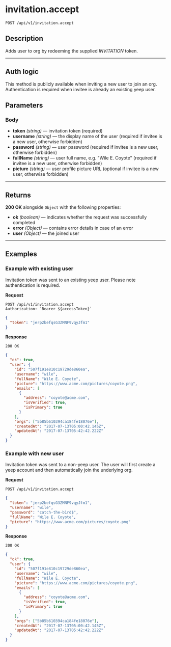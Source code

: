 # invitation.accept

`POST /api/v1/invitation.accept`

## Description

Adds user to org by redeeming the supplied _INVITATION_ token.

---

## Auth logic

This method is publicly available when inviting a new user to join an org. Authentication is required when invitee is already an existing yeep user.

## Parameters

### Body

- **token** _(string)_ — invitation token (required)
- **username** _(string)_ — the display name of the user (required if invitee is a new user, otherwise forbidden)
- **password** _(string)_ — user password (required if invitee is a new user, otherwise forbidden)
- **fullName** _(string)_ — user full name, e.g. "Wile E. Coyote"
  (required if invitee is a new user, otherwise forbidden)
- **picture** _(string)_ — user profile picture URL (optional if invitee is a new user, otherwise forbidden)

---

## Returns

**200 OK** alongside `Object` with the following properties:

- **ok** _(boolean)_ — indicates whether the request was successfully completed
- **error** _(Object)_ — contains error details in case of an error
- **user** _(Object)_ — the joined user

---

## Examples

### Example with existing user

Invitation token was sent to an existing yeep user. Please note authentication is required.

**Request**

```
POST /api/v1/invitation.accept
Authorization: `Bearer ${accessToken}`
```

```json
{
  "token": "jerp2befqsG3ZMNF9vqyJfm1"
}
```

**Response**

`200 OK`

```json
{
  "ok": true,
  "user": {
    "id": "507f191e810c19729de860ea",
    "username": "wile",
    "fullName": "Wile E. Coyote",
    "picture": "https://www.acme.com/pictures/coyote.png",
    "emails": [
      {
        "address": "coyote@acme.com",
        "isVerified": true,
        "isPrimary": true
      }
    ],
    "orgs": ["5b85b610394ca184fe18076e"],
    "createdAt": "2017-07-13T05:00:42.145Z",
    "updatedAt": "2017-07-13T05:42:42.222Z"
  }
}
```

### Example with new user

Invitation token was sent to a non-yeep user. The user will first create a yeep account and then automatically join the underlying org.

**Request**

```
POST /api/v1/invitation.accept
```

```json
{
  "token": "jerp2befqsG3ZMNF9vqyJfm1",
  "username": "wile",
  "password": "catch-the-b1rd$",
  "fullName": "Wile E. Coyote",
  "picture": "https://www.acme.com/pictures/coyote.png"
}
```

**Response**

`200 OK`

```json
{
  "ok": true,
  "user": {
    "id": "507f191e810c19729de860ea",
    "username": "wile",
    "fullName": "Wile E. Coyote",
    "picture": "https://www.acme.com/pictures/coyote.png",
    "emails": [
      {
        "address": "coyote@acme.com",
        "isVerified": true,
        "isPrimary": true
      }
    ],
    "orgs": ["5b85b610394ca184fe18076e"],
    "createdAt": "2017-07-13T05:00:42.145Z",
    "updatedAt": "2017-07-13T05:42:42.222Z"
  }
}
```
